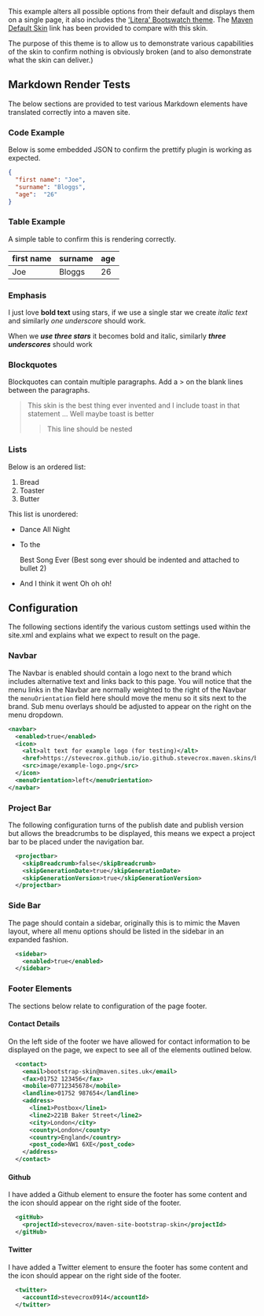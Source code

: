 This example alters all possible options from their default and displays them on a single page, it also includes the ['Litera' Bootswatch theme](https://bootswatch.com/litera/). The [Maven Default Skin](https://maven.apache.org/skins/maven-default-skin/sample/) link has been provided to compare with this skin.

The purpose of this theme is to allow us to demonstrate various capabilities of the skin to confirm nothing is obviously broken (and to also demonstrate what the skin can deliver.)

## Markdown Render Tests

The below sections are provided to test various Markdown elements have translated correctly into a maven site.

### Code Example
Below is some embedded JSON to confirm the prettify plugin is working as expected.

```json
{
  "first name": "Joe",
  "surname": "Bloggs",
  "age":  "26"
}
```
### Table Example
A simple table to confirm this is rendering correctly.

| first name | surname | age |
|------------| ------- | --- |
| Joe        | Bloggs  | 26  |

### Emphasis

I just love **bold text** using stars, if we use a single star we create *italic text* and similarly _one underscore_ should work.

When we ***use three stars*** it becomes bold and italic, similarly ___three underscores___ should work

### Blockquotes

Blockquotes can contain multiple paragraphs. Add a > on the blank lines between the paragraphs.

> This skin is the best thing ever invented and I include toast in that statement
> ...
> Well maybe toast is better
>> This line should be nested

### Lists
Below is an ordered list:
1. Bread
2. Toaster
3. Butter

This list is unordered:
* Dance All Night
* To the

  Best Song Ever (Best song ever should be indented and attached to bullet 2)
* And I think it went Oh oh oh!

## Configuration

The following sections identify the various custom settings used within the site.xml and explains what we expect to result on the page.

### Navbar

The Navbar is enabled should contain a logo next to the brand which includes alternative text and links back to this page. You will notice that the menu links in the Navbar are normally weighted to the right of the Navbar the `menuOrientation` field here should move the menu so it sits next to the brand. Sub menu overlays should be adjusted to appear on the right on the menu dropdown.
```xml
<navbar>
  <enabled>true</enabled>
  <icon>
    <alt>alt text for example logo (for testing)</alt>
    <href>https://stevecrox.github.io/io.github.stevecrox.maven.skins/bootstrap-site-skin-parent</href>
    <src>image/example-logo.png</src>
  </icon>
  <menuOrientation>left</menuOrientation>
</navbar>
```

### Project Bar
The following configuration turns of the publish date and  publish version but allows the breadcrumbs to be displayed, this means we expect a project bar to be placed under the navigation bar. 
```xml
  <projectbar>
    <skipBreadcrumb>false</skipBreadcrumb>
    <skipGenerationDate>true</skipGenerationDate>
    <skipGenerationVersion>true</skipGenerationVersion>
  </projectbar>
```

### Side Bar
The page should contain a sidebar, originally this is to mimic the Maven layout, where all menu options should be listed in the sidebar in an expanded fashion.
```xml
  <sidebar>
    <enabled>true</enabled>
  </sidebar>
```

### Footer Elements

The sections below relate to configuration of the page footer.

#### Contact Details

On the left side of the footer we have allowed for contact information to be displayed on the page, we expect to see all of the elements outlined below.

```xml
  <contact>
    <email>bootstrap-skin@maven.sites.uk</email>
    <fax>01752 123456</fax>
    <mobile>07712345678</mobile>
    <landline>01752 987654</landline>
    <address>
      <line1>Postbox</line1>
      <line2>221B Baker Street</line2>
      <city>London</city>
      <county>London</county>
      <country>England</country>
      <post_code>NW1 6XE</post_code>
    </address>
  </contact>
```

#### Github

I have added a Github element to ensure the footer has some content and the icon should appear on the right side of the footer.

```xml
  <gitHub>
    <projectId>stevecrox/maven-site-bootstrap-skin</projectId>
  </gitHub>
```

#### Twitter
I have added a Twitter element to ensure the footer has some content and the icon should appear on the right side of the footer.

```xml
  <twitter>
    <accountId>stevecrox0914</accountId>
  </twitter>
```